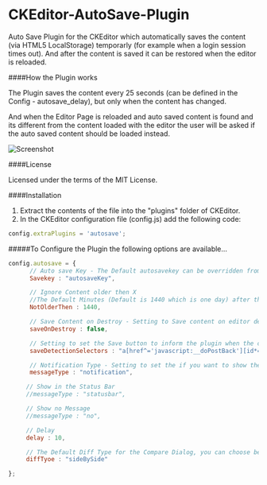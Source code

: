 CKEditor-AutoSave-Plugin
========================

Auto Save Plugin for the CKEditor which automatically saves the content (via HTML5 LocalStorage) temporarly (for example when a login session times out). 
And after the content is saved it can be restored when the editor is reloaded.

####How the Plugin works

The Plugin saves the content every 25 seconds (can be defined in the Config - autosave_delay), but only when the content has changed.

And when the Editor Page is reloaded and auto saved content is found and its different from the content loaded with the editor the user will be asked if the auto saved content should be loaded instead.


![Screenshot](http://www.watchersnet.de/Portals/0/screenshots/dnn/AutoSaveDiffDialog.png)

####License

Licensed under the terms of the MIT License.

####Installation

 1. Extract the contents of the file into the "plugins" folder of CKEditor.
 2. In the CKEditor configuration file (config.js) add the following code:

````js
config.extraPlugins = 'autosave';
````

#####To Configure the Plugin the following options are available...


````js
config.autosave = { 
      // Auto save Key - The Default autosavekey can be overridden from the config ...
      Savekey : "autosaveKey",

      // Ignore Content older then X
      //The Default Minutes (Default is 1440 which is one day) after the auto saved content is ignored can be overidden from the config ...
      NotOlderThen : 1440,

      // Save Content on Destroy - Setting to Save content on editor destroy (Default is false) ...
      saveOnDestroy : false,

      // Setting to set the Save button to inform the plugin when the content is saved by the user and doesn't need to be stored temporary ...
      saveDetectionSelectors : "a[href^='javascript:__doPostBack'][id*='Save'],a[id*='Cancel']",

      // Notification Type - Setting to set the if you want to show the "Auto Saved" message, and if yes you can show as Notification or as Message in the Status bar (Default is "notification")
      messageType : "notification",

     // Show in the Status Bar
     //messageType : "statusbar",

     // Show no Message
     //messageType : "no",

     // Delay
     delay : 10,

     // The Default Diff Type for the Compare Dialog, you can choose between "sideBySide" or "inline". Default is "sideBySide"
     diffTyoe : "sideBySide"     

};
````

